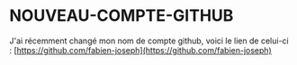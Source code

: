 # NOUVEAU-COMPTE-GITHUB
J'ai récemment changé mon nom de compte github, voici le lien de celui-ci :
[https://github.com/fabien-joseph](https://github.com/fabien-joseph)
